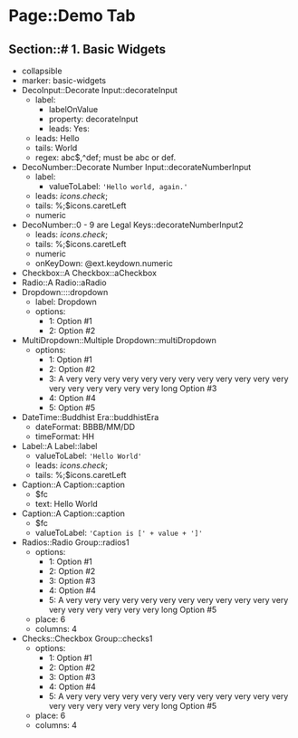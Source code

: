 # Page::Demo Tab

## Section::# 1. Basic Widgets

- collapsible
- marker: basic-widgets
- DecoInput::Decorate Input::decorateInput
	- label:
		- labelOnValue
		- property: decorateInput
		- leads: Yes:
	- leads: Hello
	- tails: World
	- regex: abc$,^def; must be abc or def.
- DecoNumber::Decorate Number Input::decorateNumberInput
	- label:
		- valueToLabel: `'Hello world, again.'`
	- leads: $icons.check;$
	- tails: %;$icons.caretLeft
	- numeric
- DecoNumber::0 - 9 are Legal Keys::decorateNumberInput2
	- leads: $icons.check;$
	- tails: %;$icons.caretLeft
	- numeric
	- onKeyDown: @ext.keydown.numeric
- Checkbox::A Checkbox::aCheckbox
- Radio::A Radio::aRadio
- Dropdown::::dropdown
	- label: Dropdown
	- options:
		- 1: Option #1
		- 2: Option #2
- MultiDropdown::Multiple Dropdown::multiDropdown
	- options:
		- 1: Option #1
		- 2: Option #2
		- 3: A very very very very very very very very very very very very very very very very very very long Option #3
		- 4: Option #4
		- 5: Option #5
- DateTime::Buddhist Era::buddhistEra
	- dateFormat: BBBB/MM/DD
	- timeFormat: HH
- Label::A Label::label
	- valueToLabel: `'Hello World'`
	- leads: $icons.check;$
	- tails: %;$icons.caretLeft
- Caption::A Caption::caption
	- $fc
	- text: Hello World
- Caption::A Caption::caption
	- $fc
	- valueToLabel: `'Caption is [' + value + ']'`
- Radios::Radio Group::radios1
	- options:
		- 1: Option #1
		- 2: Option #2
		- 3: Option #3
		- 4: Option #4
		- 5: A very very very very very very very very very very very very very very very very very very long Option #5
	- place: 6
	- columns: 4
- Checks::Checkbox Group::checks1
	- options:
		- 1: Option #1
		- 2: Option #2
		- 3: Option #3
		- 4: Option #4
		- 5: A very very very very very very very very very very very very very very very very very very long Option #5
	- place: 6
	- columns: 4

